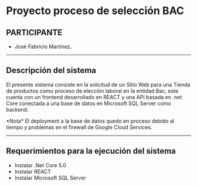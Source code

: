 # Proyecto proceso de selección BAC

<h2>PARTICIPANTE</h2>

<ul>
  <li>José Fabricio Martínez.</li>
  
</ul>

<hr/>

<h2>Descripción del sistema</h2>

<p>El presente sistema consiste en la solicitud de un Sitio Web para una Tienda de productos como proceso de elección laboral en la entidad Bac, este cuenta con un frontend desarrollado en REACT y una API basada en .net Core conectada a una base de datos en Microsoft SQL Server como backend. </p>
<p>*Nota* El deployment a la base de datos quedo en proceso debido al tiempo y problemas en el firewall de Google Cloud Services. </p>
<hr/>

<h2>Requerimientos para la ejecución del sistema</h2>

<ul>
 
  <li>Instalar .Net Core 5.0</li>
  <li>Instalar REACT</li>
  <li>Instalar Microsoft SQL Server</li>
</ul>
